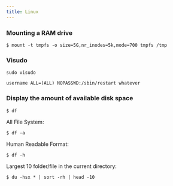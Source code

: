 ```yaml
---
title: Linux
---
```


### Mounting a RAM drive

    $ mount -t tmpfs -o size=5G,nr_inodes=5k,mode=700 tmpfs /tmp

### Visudo

    sudo visudo

    username ALL=(ALL) NOPASSWD:/sbin/restart whatever

### Display the amount of available disk space

    $ df

All File System:

    $ df -a

Human Readable Format:

    $ df -h

Largest 10 folder/file in the current directory:

    $ du -hsx * | sort -rh | head -10
